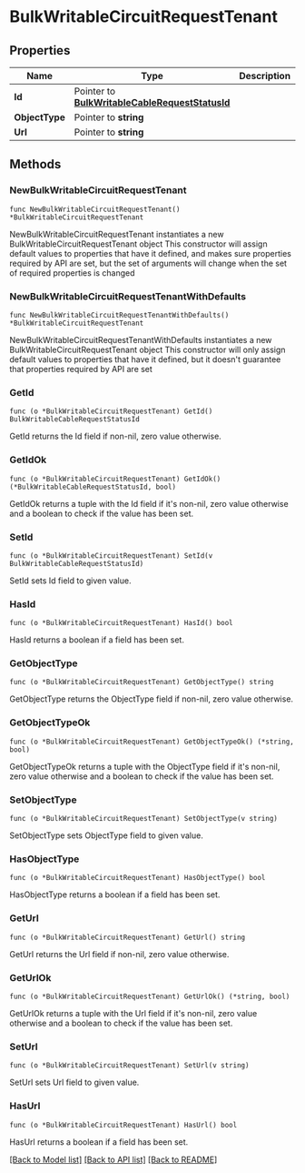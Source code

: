 # BulkWritableCircuitRequestTenant

## Properties

Name | Type | Description | Notes
------------ | ------------- | ------------- | -------------
**Id** | Pointer to [**BulkWritableCableRequestStatusId**](BulkWritableCableRequestStatusId.md) |  | [optional] 
**ObjectType** | Pointer to **string** |  | [optional] 
**Url** | Pointer to **string** |  | [optional] 

## Methods

### NewBulkWritableCircuitRequestTenant

`func NewBulkWritableCircuitRequestTenant() *BulkWritableCircuitRequestTenant`

NewBulkWritableCircuitRequestTenant instantiates a new BulkWritableCircuitRequestTenant object
This constructor will assign default values to properties that have it defined,
and makes sure properties required by API are set, but the set of arguments
will change when the set of required properties is changed

### NewBulkWritableCircuitRequestTenantWithDefaults

`func NewBulkWritableCircuitRequestTenantWithDefaults() *BulkWritableCircuitRequestTenant`

NewBulkWritableCircuitRequestTenantWithDefaults instantiates a new BulkWritableCircuitRequestTenant object
This constructor will only assign default values to properties that have it defined,
but it doesn't guarantee that properties required by API are set

### GetId

`func (o *BulkWritableCircuitRequestTenant) GetId() BulkWritableCableRequestStatusId`

GetId returns the Id field if non-nil, zero value otherwise.

### GetIdOk

`func (o *BulkWritableCircuitRequestTenant) GetIdOk() (*BulkWritableCableRequestStatusId, bool)`

GetIdOk returns a tuple with the Id field if it's non-nil, zero value otherwise
and a boolean to check if the value has been set.

### SetId

`func (o *BulkWritableCircuitRequestTenant) SetId(v BulkWritableCableRequestStatusId)`

SetId sets Id field to given value.

### HasId

`func (o *BulkWritableCircuitRequestTenant) HasId() bool`

HasId returns a boolean if a field has been set.

### GetObjectType

`func (o *BulkWritableCircuitRequestTenant) GetObjectType() string`

GetObjectType returns the ObjectType field if non-nil, zero value otherwise.

### GetObjectTypeOk

`func (o *BulkWritableCircuitRequestTenant) GetObjectTypeOk() (*string, bool)`

GetObjectTypeOk returns a tuple with the ObjectType field if it's non-nil, zero value otherwise
and a boolean to check if the value has been set.

### SetObjectType

`func (o *BulkWritableCircuitRequestTenant) SetObjectType(v string)`

SetObjectType sets ObjectType field to given value.

### HasObjectType

`func (o *BulkWritableCircuitRequestTenant) HasObjectType() bool`

HasObjectType returns a boolean if a field has been set.

### GetUrl

`func (o *BulkWritableCircuitRequestTenant) GetUrl() string`

GetUrl returns the Url field if non-nil, zero value otherwise.

### GetUrlOk

`func (o *BulkWritableCircuitRequestTenant) GetUrlOk() (*string, bool)`

GetUrlOk returns a tuple with the Url field if it's non-nil, zero value otherwise
and a boolean to check if the value has been set.

### SetUrl

`func (o *BulkWritableCircuitRequestTenant) SetUrl(v string)`

SetUrl sets Url field to given value.

### HasUrl

`func (o *BulkWritableCircuitRequestTenant) HasUrl() bool`

HasUrl returns a boolean if a field has been set.


[[Back to Model list]](../README.md#documentation-for-models) [[Back to API list]](../README.md#documentation-for-api-endpoints) [[Back to README]](../README.md)


